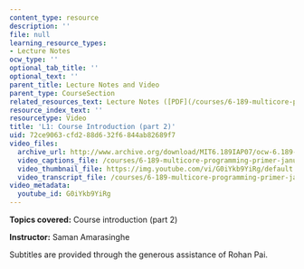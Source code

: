 ```yaml
---
content_type: resource
description: ''
file: null
learning_resource_types:
- Lecture Notes
ocw_type: ''
optional_tab_title: ''
optional_text: ''
parent_title: Lecture Notes and Video
parent_type: CourseSection
related_resources_text: Lecture Notes ([PDF](/courses/6-189-multicore-programming-primer-january-iap-2007/resources/lec1intro))
resource_index_text: ''
resourcetype: Video
title: 'L1: Course Introduction (part 2)'
uid: 72ce9063-cfd2-88d6-32f6-844ab82689f7
video_files:
  archive_url: http://www.archive.org/download/MIT6.189IAP07/ocw-6.189-iap07-lec01b_300k.mp4
  video_captions_file: /courses/6-189-multicore-programming-primer-january-iap-2007/3025d8e94240574599f1390f0ccfe3cf_G0iYkb9YiRg.vtt
  video_thumbnail_file: https://img.youtube.com/vi/G0iYkb9YiRg/default.jpg
  video_transcript_file: /courses/6-189-multicore-programming-primer-january-iap-2007/23b6f1f960c4de2d49e371b541c9c023_G0iYkb9YiRg.pdf
video_metadata:
  youtube_id: G0iYkb9YiRg
---
```


**Topics covered:** Course introduction (part 2)

**Instructor:** Saman Amarasinghe

Subtitles are provided through the generous assistance of Rohan Pai.